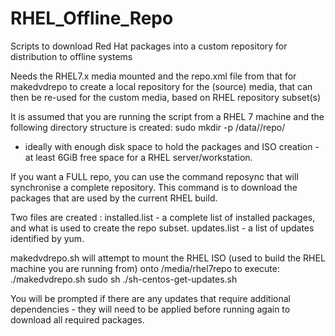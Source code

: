 # RHEL_Offline_Repo
Scripts to download Red Hat packages into a custom repository for distribution to offline systems

Needs the RHEL7.x media mounted and the repo.xml file from that for makedvdrepo to create a local repository for the (source) media, that can then be re-used for the custom media, based on RHEL repository subset(s)


It is assumed that you are running the script from a RHEL 7 machine and the following directory structure is created:
sudo mkdir -p /data//repo/
- ideally with enough disk space to hold the packages and ISO creation - at least 6GiB free space for a RHEL server/workstation.

If you want a FULL repo, you can use the command reposync that will synchronise a complete repository.  This command is to download the packages that are used by the current RHEL build.

Two files are created :
installed.list - a complete list of installed packages, and what is used to create the repo subset.
updates.list   - a list of updates identified by yum.

makedvdrepo.sh will attempt to mount the RHEL ISO (used to build the RHEL machine you are running from) onto /media/rhel7repo
to execute:
./makedvdrepo.sh
sudo sh ./sh-centos-get-updates.sh 

You will be prompted if there are any updates that require additional dependencies - they will need to be applied before running again to download all required packages.
